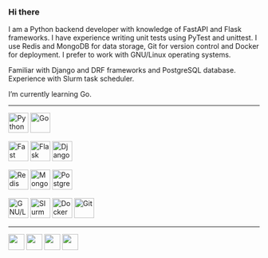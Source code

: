 ### Hi there
I am a Python backend developer with knowledge of FastAPI and Flask frameworks. I have experience writing unit tests using PyTest and unittest. I use Redis and MongoDB for data storage, Git for version control and Docker for deployment. I prefer to work with GNU/Linux operating systems.

Familiar with Django and DRF frameworks and PostgreSQL database. Experience with Slurm task scheduler.

I’m currently learning Go.
___
<a href="https://www.python.org/" target="_blank" rel="noreferrer"><img src="https://s3.dualstack.us-east-2.amazonaws.com/pythondotorg-assets/media/files/python-logo-only.svg" height="40" alt="Python" /></a>
<a href="https://go.dev/doc/" target="_blank" rel="noreferrer"><img src="https://go.dev/blog/go-brand/Go-Logo/SVG/Go-Logo_Blue.svg" height="40" alt="Go" /></a>

<a href="https://fastapi.tiangolo.com/" target="_blank" rel="noreferrer"><img src="https://fastapi.tiangolo.com/img/logo-margin/logo-teal.png" height="40" alt="Fast API" /></a>
<a href="https://flask.palletsprojects.com/en/2.0.x/" target="_blank" rel="noreferrer"><img src="https://raw.githubusercontent.com/danielcranney/readme-generator/main/public/icons/skills/flask-colored.svg" height="40" alt="Flask" /></a>
<a href="https://www.djangoproject.com/" target="_blank" rel="noreferrer"><img src="https://static.djangoproject.com/img/logos/django-logo-negative.svg" height="40" alt="Django" /></a>

<a href="https://redis.com/" target="_blank" rel="noreferrer"><img src="https://redis.com/wp-content/themes/wpx/assets/images/logo-redis.svg?auto=webp&quality=85,75&width=120" height="40" alt="Redis" /></a>
<a href="https://www.mongodb.com/" target="_blank" rel="noreferrer"><img src="https://webimages.mongodb.com/_com_assets/cms/kuyjf3vea2hg34taa-horizontal_default_slate_blue.svg?auto=format%252Ccompress" height="40" alt="MongoDB" /></a>
<a href="https://www.postgresql.org/" target="_blank" rel="noreferrer"><img src="https://wiki.postgresql.org/images/a/a4/PostgreSQL_logo.3colors.svg" height="40" alt="PostgreSQL" /></a>

<a href="https://www.gnu.org/gnu/linux-and-gnu.html" target="_blank" rel="noreferrer"><img src="https://www.gnu.org/graphics/gnu-linux-logo-mini.svg" height="40" alt="GNU/Linux" /></a>
<a href="https://slurm.schedmd.com/" target="_blank" rel="noreferrer"><img src="https://upload.wikimedia.org/wikipedia/commons/3/3a/Slurm_logo.svg" height="40" alt="Slurm" /></a>
<a href="https://www.docker.com/" target="_blank" rel="noreferrer"><img src="https://www.docker.com/wp-content/uploads/2022/03/vertical-logo-monochromatic.png" height="40" alt="Docker" /></a>
<a href="https://git-scm.com/" target="_blank" rel="noreferrer"><img src="https://git-scm.com/images/logos/downloads/Git-Icon-1788C.svg" height="40" alt="Git" /></a>
___
<a href="https://www.github.com/vargg" target="_blank" rel="noreferrer"><img src="https://raw.githubusercontent.com/danielcranney/readme-generator/main/public/icons/socials/github.svg" height="32" /></a>
<a href="https://www.codewars.com/users/vargg" target="_blank" rel="noreferrer"><img src="https://www.codewars.com/packs/assets/logo.61192cf7.svg" height="32" /></a>
<a href="https://www.linkedin.com/in/vargg" target="_blank" rel="noreferrer"><img src="https://raw.githubusercontent.com/danielcranney/readme-generator/main/public/icons/socials/linkedin.svg" height="32" /></a>
<a href="https://t.me/its_already_taken" target="_blank" rel="noreferrer"><img src="https://upload.wikimedia.org/wikipedia/commons/8/82/Telegram_logo.svg" height="32" /></a>
